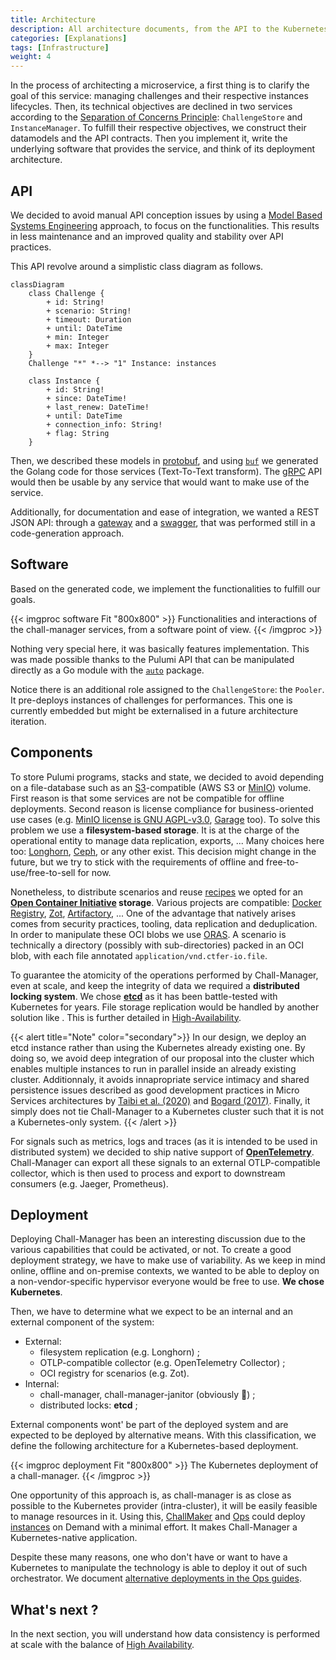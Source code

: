 ```yaml
---
title: Architecture
description: All architecture documents, from the API to the Kubernetes deployment.
categories: [Explanations]
tags: [Infrastructure]
weight: 4
---
```


In the process of architecting a microservice, a first thing is to clarify the goal of this service: managing challenges and their respective instances lifecycles.
Then, its technical objectives are declined in two services according to the [Separation of Concerns Principle](https://en.wikipedia.org/wiki/Separation_of_concerns): `ChallengeStore` and `InstanceManager`. To fulfill their respective objectives, we construct their datamodels and the API contracts.
Then you implement it, write the underlying software that provides the service, and think of its deployment architecture.

## API

We decided to avoid manual API conception issues by using a [Model Based Systems Engineering](https://en.wikipedia.org/wiki/Model-based_systems_engineering) approach, to focus on the functionalities. This results in less maintenance and an improved quality and stability over API practices.

This API revolve around a simplistic class diagram as follows.

```mermaid
classDiagram
    class Challenge {
        + id: String!
        + scenario: String!
        + timeout: Duration
        + until: DateTime
        + min: Integer
        + max: Integer
    }
    Challenge "*" *--> "1" Instance: instances

    class Instance {
        + id: String!
        + since: DateTime!
        + last_renew: DateTime!
        + until: DateTime
        + connection_info: String!
        + flag: String
    }
```

Then, we described these models in [protobuf](https://protobuf.dev/), and using [`buf`](https://buf.build/) we generated the Golang code for those services (Text-To-Text transform). The [gRPC](https://grpc.io/) API would then be usable by any service that would want to make use of the service.

Additionally, for documentation and ease of integration, we wanted a REST JSON API: through a [gateway](https://github.com/grpc-ecosystem/grpc-gateway) and a [swagger](https://swagger.io/), that was performed still in a code-generation approach.

## Software

Based on the generated code, we implement the functionalities to fulfill our goals.

{{< imgproc software Fit "800x800" >}}
Functionalities and interactions of the chall-manager services, from a software point of view.
{{< /imgproc >}}

Nothing very special here, it was basically features implementation. This was made possible thanks to the Pulumi API that can be manipulated directly as a Go module with the [`auto`](https://github.com/pulumi/pulumi/tree/master/sdk/go/auto) package.

Notice there is an additional role assigned to the `ChallengeStore`: the `Pooler`. It pre-deploys instances of challenges for performances. This one is currently embedded but might be externalised in a future architecture iteration.

## Components

To store Pulumi programs, stacks and state, we decided to avoid depending on a file-database such as an [S3](https://docs.aws.amazon.com/pdfs/AmazonS3/latest/API/s3-api.pdf)-compatible (AWS S3 or [MinIO](https://min.io/)) volume. First reason is that some services are not be compatible for offline deployments. Second reason is license compliance for business-oriented use cases (e.g. [MinIO license is GNU AGPL-v3.0](https://github.com/minio/minio/blob/master/LICENSE), [Garage](https://garagehq.deuxfleurs.fr/) too).
To solve this problem we use a **filesystem-based storage**. It is at the charge of the operational entity to manage data replication, exports, ... Many choices here too: [Longhorn](https://longhorn.io), [Ceph](https://ceph.io/), or any other exist. This decision might change in the future, but we try to stick with the requirements of offline and free-to-use/free-to-sell for now.

Nonetheless, to distribute scenarios and reuse [recipes](https://github.com/ctfer-io/recipes) we opted for an **[Open Container Initiative](https://opencontainers.org/) storage**. Various projects are compatible: [Docker Registry](https://hub.docker.com/_/registry), [Zot](https://github.com/project-zot/zot), [Artifactory](https://github.com/project-zot/zot), ... One of the advantage that natively arises comes from security practices, tooling, data replication and deduplication.
In order to manipulate these OCI blobs we use [ORAS](https://oras.land).
A scenario is technically a directory (possibly with sub-directories) packed in an OCI blob, with each file annotated `application/vnd.ctfer-io.file`.

To guarantee the atomicity of the operations performed by Chall-Manager, even at scale, and keep the integrity of data we required a **distributed locking system**. We chose **[etcd](https://etcd.io)** as it has been battle-tested with Kubernetes for years. File storage replication would be handled by another solution like . This is further detailed in [High-Availability](/docs/chall-manager/design/high-availability).

{{< alert title="Note" color="secondary">}}
In our design, we deploy an etcd instance rather than using the Kubernetes already existing one. By doing so, we avoid deep integration of our proposal into the cluster which enables multiple instances to run in parallel inside an already existing cluster. Additionnaly, it avoids innapropriate service intimacy and shared persistence issues described as good development practices in Micro Services architectures by [Taibi et al. (2020)](https://doi.org/10.1007/978-3-030-31646-4_5) and [Bogard (2017)](https://www.youtube.com/watch?v=gfh-VCTwMw8). Finally, it simply does not tie Chall-Manager to a Kubernetes cluster such that it is not a Kubernetes-only system.
{{< /alert >}}

For signals such as metrics, logs and traces (as it is intended to be used in distributed system) we decided to ship native support of **[OpenTelemetry](https://opentelemetry.io/)**. Chall-Manager can export all these signals to an external OTLP-compatible collector, which is then used to process and export to downstream consumers (e.g. Jaeger, Prometheus).

## Deployment

Deploying Chall-Manager has been an interesting discussion due to the various capabilities that could be activated, or not.
To create a good deployment strategy, we have to make use of variability. As we keep in mind online, offline and on-premise contexts, we wanted to be able to deploy on a non-vendor-specific hypervisor everyone would be free to use. **We chose Kubernetes**.

Then, we have to determine what we expect to be an internal and an external component of the system:
- External:
  - filesystem replication (e.g. Longhorn) ;
  - OTLP-compatible collector (e.g. OpenTelemetry Collector) ;
  - OCI registry for scenarios (e.g. Zot).
- Internal:
  - chall-manager, chall-manager-janitor (obviously 💅) ;
  - distributed locks: **etcd** ;

External components wont' be part of the deployed system and are expected to be deployed by alternative means.
With this classification, we define the following architecture for a Kubernetes-based deployment.

{{< imgproc deployment Fit "800x800" >}}
The Kubernetes deployment of a chall-manager.
{{< /imgproc >}}

One opportunity of this approach is, as chall-manager is as close as possible to the Kubernetes provider (intra-cluster), it will be easily feasible to manage resources in it. Using this, [ChallMaker](/docs/chall-manager/glossary#challmaker) and [Ops](/docs/chall-manager/glossary#ops) could deploy [instances](/docs/chall-manager/glossary#instance) on Demand with a minimal effort. It makes Chall-Manager a Kubernetes-native application.

Despite these many reasons, one who don't have or want to have a Kubernetes to manipulate the technology is able to deploy it out of such orchestrator.
We document [alternative deployments in the Ops guides](/docs/chall-manager/ops-guides/deployment).

## What's next ?

In the next section, you will understand how data consistency is performed at scale with the balance of [High Availability](/docs/chall-manager/design/high-availability).
